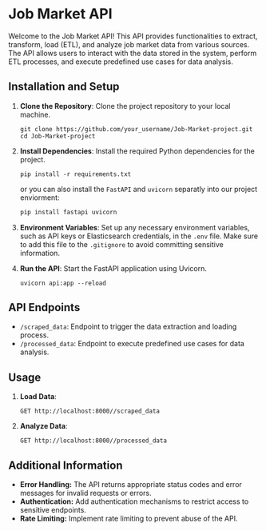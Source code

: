 # Job Market API

Welcome to the Job Market API! This API provides functionalities to extract, transform, load (ETL), and analyze job market data from various sources. The API allows users to interact with the data stored in the system, perform ETL processes, and execute predefined use cases for data analysis.

## Installation and Setup

1. **Clone the Repository**: Clone the project repository to your local machine.
   ```
   git clone https://github.com/your_username/Job-Market-project.git
   cd Job-Market-project
   ```

2. **Install Dependencies**: Install the required Python dependencies for the project.
   ```
   pip install -r requirements.txt
   ```
   or you can also install the `FastAPI` and `uvicorn` separatly into our project enviorment:
   ```bash
   pip install fastapi uvicorn
   ```

3. **Environment Variables**: Set up any necessary environment variables, such as API keys or Elasticsearch credentials, in the `.env` file. Make sure to add this file to the `.gitignore` to avoid committing sensitive information.

4. **Run the API**: Start the FastAPI application using Uvicorn.
   ```
   uvicorn api:app --reload
   ```

## API Endpoints

- `/scraped_data`: Endpoint to trigger the data extraction and loading process.
- `/processed_data`: Endpoint to execute predefined use cases for data analysis.

## Usage

1. **Load Data**:
   ```
   GET http://localhost:8000//scraped_data
   ```

2. **Analyze Data**:
   ```
   GET http://localhost:8000//processed_data
   ```

## Additional Information

- **Error Handling:** The API returns appropriate status codes and error messages for invalid requests or errors.
- **Authentication:** Add authentication mechanisms to restrict access to sensitive endpoints.
- **Rate Limiting:** Implement rate limiting to prevent abuse of the API.
